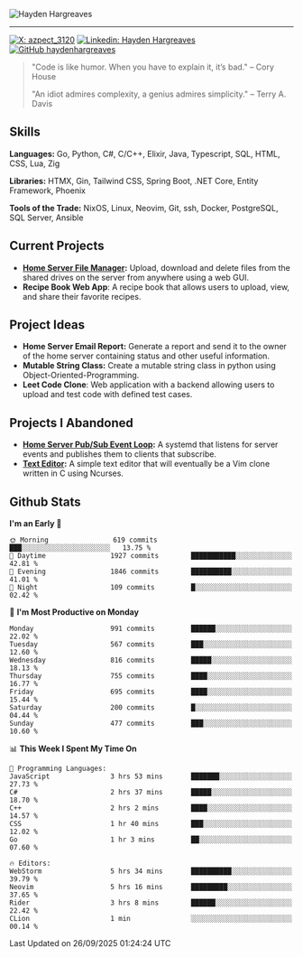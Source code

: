 ![Hayden Hargreaves](./assets/github-header-image.png)

<hr>

[![X: azpect_3120](https://img.shields.io/twitter/follow/azpect_3120?style=social)](https://x.com/azpect_3120)
[![Linkedin: Hayden Hargreaves](https://img.shields.io/badge/-Hayden%20Hargreaves-blue?style=flat-square&logo=Linkedin&logoColor=white&link=https://www.linkedin.com/in/hayden-hargreaves-37b2802a4/)](https://www.linkedin.com/in/hayden-hargreaves-37b2802a4/)
[![GitHub haydenhargreaves](https://img.shields.io/github/followers/haydenhargreaves?label=follow&style=social)](https://github.com/haydenhargreaves)

> "Code is like humor. When you have to explain it, it’s bad." – Cory House
> 
> "An idiot admires complexity, a genius admires simplicity." – Terry A. Davis

## Skills
**Languages:** Go, Python, C#, C/C++, Elixir, Java, Typescript, SQL, HTML, CSS, Lua, Zig

**Libraries:** HTMX, Gin, Tailwind CSS, Spring Boot, .NET Core, Entity Framework, Phoenix

**Tools of the Trade:** NixOS, Linux, Neovim, Git, ssh, Docker, PostgreSQL, SQL Server, Ansible


## Current Projects 
- **[Home Server File Manager](https://github.com/haydenhargreaves/ServerFileManager):** Upload, download and delete files from the shared drives on the server from anywhere using a web GUI.
- **Recipe Book Web App**: A recipe book that allows users to upload, view, and share their favorite recipes.


## Project Ideas
- **Home Server Email Report:** Generate a report and send it to the owner of the home server containing status and other useful information.
- **Mutable String Class:** Create a mutable string class in python using Object-Oriented-Programming.
- **Leet Code Clone**: Web application with a backend allowing users to upload and test code with defined test cases.

## Projects I Abandoned 
- **[Home Server Pub/Sub Event Loop](https://github.com/haydenhargreaves/TCPNotificationManager):** A systemd that listens for server events and publishes them to clients that subscribe.
- **[Text Editor](https://github.com/haydenhargreaves/TextEditor):** A simple text editor that will eventually be a Vim clone written in C using Ncurses.



## Github Stats

<!--START_SECTION:waka-->
**I'm an Early 🐤** 

```text
🌞 Morning                619 commits         ███░░░░░░░░░░░░░░░░░░░░░░   13.75 % 
🌆 Daytime                1927 commits        ███████████░░░░░░░░░░░░░░   42.81 % 
🌃 Evening                1846 commits        ██████████░░░░░░░░░░░░░░░   41.01 % 
🌙 Night                  109 commits         █░░░░░░░░░░░░░░░░░░░░░░░░   02.42 % 
```
📅 **I'm Most Productive on Monday** 

```text
Monday                   991 commits         ██████░░░░░░░░░░░░░░░░░░░   22.02 % 
Tuesday                  567 commits         ███░░░░░░░░░░░░░░░░░░░░░░   12.60 % 
Wednesday                816 commits         █████░░░░░░░░░░░░░░░░░░░░   18.13 % 
Thursday                 755 commits         ████░░░░░░░░░░░░░░░░░░░░░   16.77 % 
Friday                   695 commits         ████░░░░░░░░░░░░░░░░░░░░░   15.44 % 
Saturday                 200 commits         █░░░░░░░░░░░░░░░░░░░░░░░░   04.44 % 
Sunday                   477 commits         ███░░░░░░░░░░░░░░░░░░░░░░   10.60 % 
```


📊 **This Week I Spent My Time On** 

```text
💬 Programming Languages: 
JavaScript               3 hrs 53 mins       ███████░░░░░░░░░░░░░░░░░░   27.73 % 
C#                       2 hrs 37 mins       █████░░░░░░░░░░░░░░░░░░░░   18.70 % 
C++                      2 hrs 2 mins        ████░░░░░░░░░░░░░░░░░░░░░   14.57 % 
CSS                      1 hr 40 mins        ███░░░░░░░░░░░░░░░░░░░░░░   12.02 % 
Go                       1 hr 3 mins         ██░░░░░░░░░░░░░░░░░░░░░░░   07.60 % 

🔥 Editors: 
WebStorm                 5 hrs 34 mins       ██████████░░░░░░░░░░░░░░░   39.79 % 
Neovim                   5 hrs 16 mins       █████████░░░░░░░░░░░░░░░░   37.65 % 
Rider                    3 hrs 8 mins        ██████░░░░░░░░░░░░░░░░░░░   22.42 % 
CLion                    1 min               ░░░░░░░░░░░░░░░░░░░░░░░░░   00.14 % 
```


 Last Updated on 26/09/2025 01:24:24 UTC
<!--END_SECTION:waka-->
